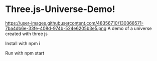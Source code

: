 # Three.js-Universe-Demo!
https://user-images.githubusercontent.com/48356710/130368571-7ba4db6e-33fe-408d-974b-524e6205b3e5.png
A demo of a universe created with three js 

Install with npm i

Run with npm start
